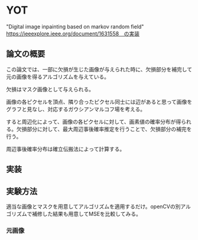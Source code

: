 # YOT
"Digital image inpainting based on markov random field" https://ieeexplore.ieee.org/document/1631558　の実装

## 論文の概要
この論文では、一部に欠損が生じた画像が与えられた時に、欠損部分を補完して元の画像を得るアルゴリズムを与えている。

欠損はマスク画像として与えられる。

画像の各ピクセルを頂点、隣り合ったピクセル同士には辺があると思って画像をグラフと見なし、対応するガウシアンマルコフ場を考える。

すると周辺化によって、画像の各ピクセルに対して、画素値の確率分布が得られる。欠損部分に対して、最大周辺事後確率推定を行うことで、欠損部分の補完を行う。

周辺事後確率分布は確立伝搬法によって計算する。

## 実装


## 実験方法

適当な画像とマスクを用意してアルゴリズムを適用するだけ。openCVの別アルゴリズムで補修した結果も用意してMSEを比較してみる。

### 元画像
